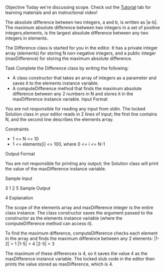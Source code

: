 Objective 
Today we're discussing scope. Check out the [Tutorial](https://www.hackerrank.com/challenges/30-scope/tutorial) tab for learning materials and an instructional video!

The absolute difference between two integers, a and b, is written as |a-b|. The maximum absolute difference between two integers in a set of positive integers,elements, is the largest absolute difference between any two integers in elements.

The Difference class is started for you in the editor. It has a private integer array (elements) for storing N non-negative integers, and a public integer (maxDifference) for storing the maximum absolute difference.

Task 
Complete the Difference class by writing the following:

* A class constructor that takes an array of integers as a parameter and saves it to the elements instance variable.
* A computeDifference method that finds the maximum absolute difference between any 2 numbers in N and stores it in the maxDifference instance variable.
Input Format

You are not responsible for reading any input from stdin. The locked Solution class in your editor reads in 2 lines of input; the first line contains N, and the second line describes the elements array.

Constraints

* 1 <= N <= 10
* 1 <= elements[i] <= 100, where 0 <= i <= N-1

Output Format

You are not responsible for printing any output; the Solution class will print the value of the maxDifference instance variable.

Sample Input

3
1 2 5
Sample Output

4
Explanation

The scope of the elements array and maxDifference integer is the entire class instance. The class constructor saves the argument passed to the constructor as the elements instance variable (where the computeDifference method can access it).

To find the maximum difference, computeDifference checks each element in the array and finds the maximum difference between any 2 elements:  |1-2| = 1
|1-5| = 4
|2-5| = 3 
 

The maximum of these differences is 4, so it saves the value 4 as the maxDifference instance variable. The locked stub code in the editor then prints the value stored as maxDifference, which is 4.